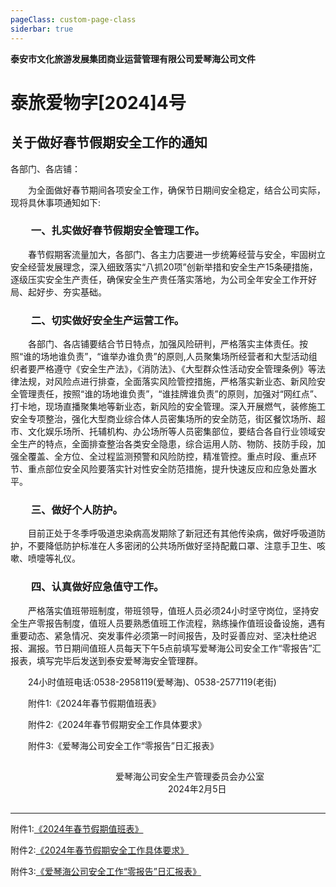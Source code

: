 ```yaml
---
pageClass: custom-page-class
siderbar: true
---
```

**泰安市文化旅游发展集团商业运营管理有限公司爱琴海公司文件** 
# 泰旅爱物字[2024]4号
## 关于做好春节假期安全工作的通知
各部门、各店铺：

&emsp;&emsp;为全面做好春节期间各项安全工作，确保节日期间安全稳定，结合公司实际，现将具休事项通知如下:
### &emsp;&emsp;一、扎实做好春节假期安全管理工作。
&emsp;&emsp;春节假期客流量加大，各部门、各主力店要进一步统筹经营与安全，牢固树立安全经营发展理念，深入细致落实“八抓20项”创新举措和安全生产15条硬措施，逐级压实安全生产责任，确保安全生产贵任落实落地，为公司全年安全工作开好局、起好步、夯实基础。
### &emsp;&emsp;二、切实做好安全生产运营工作。
&emsp;&emsp;各部门、各店铺要结合节日特点，加强风险研判，严格落实主体责任。按照“谁的场地谁负责”，“谁举办谁负贵”的原则,人员聚集场所经营者和大型活动组织者要严格遵守《安全生产法》，《消防法》、《大型群众性活动安全管理条例》等法律法规，对风险点进行排查，全面落实风险管控措施，严格落实新业态、新风险安全管理责任，按照“谁的场地谁负责”，“谁挂牌谁负责”的原则，加强对“网红点”、打卡地，现场直播聚集地等新业态，新风险的安全管理。深入开展燃气，装修施工安全专项整治，强化大型商业综合体人员密集场所的安全防范，街区餐饮场所、超市、文化娱乐场所、托辅机构、办公场所等人员密集部位，要结合各自行业领域安全生产的特点，全面排查整治各类安全隐患，综合运用人防、物防、技防手段，加强全覆盖、全方位、全过程监测预警和风险防控，精准管控。重点时段、重点环节、重点部位安全风险要落实针对性安全防范措施，提升快速反应和应急处置水平。
### &emsp;&emsp;三、做好个人防护。
&emsp;&emsp;目前正处于冬季呼吸道忠染病高发期除了新冠还有其他传染病，做好呼吸道防护，不要降低防护标准在人多密闭的公共场所做好坚持配戴口罩、注意手卫生、咳嗽、喷嚏等礼仪。
### &emsp;&emsp;四、认真做好应急值守工作。
&emsp;&emsp;严格落实值班带班制度，带班领导，值班人员必须24小时坚守岗位，坚持安全生产零报告制度，值班人员要熟悉值班工作流程，熟练操作值班设备设施，遇有重要动态、紧急情况、突发事件必须第一时间报告，及时妥善应对、坚决杜绝迟报、漏报。节日期间值班人员每天下午5点前填写爱琴海公司安全工作“零报告”汇报表，填写完毕后发送到泰安爱琴海安全管理群。

&emsp;&emsp;24小时值班电话:0538-2958119(爱琴海)、0538-2577119(老街)

&emsp;&emsp;附件1:《2024年春节假期值班表》

&emsp;&emsp;附件2:《2024年春节假期安全工作具体要求》

&emsp;&emsp;附件3:《爱琴海公司安全工作“零报告”日汇报表》
## 

&emsp;&emsp;&emsp;&emsp;&emsp;&emsp;&emsp;&emsp;&emsp;&emsp;&emsp;&emsp;爱琴海公司安全生产管理委员会办公室  
&emsp;&emsp;&emsp;&emsp;&emsp;&emsp;&emsp;&emsp;&emsp;&emsp;&emsp;&emsp;&emsp;&emsp;&emsp;&emsp;&emsp;&emsp;2024年2月5日

##
---
附件1:[《2024年春节假期值班表》](/files/红头文件-04-附件1-爱琴海公司2024年春节假期值班表.pdf)

附件2:[《2024年春节假期安全工作具体要求》](/files/红头文件-04-附件2-2024年春节假期安全工作具体要求.pdf)

附件3:[《爱琴海公司安全工作“零报告”日汇报表》](/files/红头文件-04-附件3-爱琴海公司安全工作“零报告”日汇报表.pdf)
